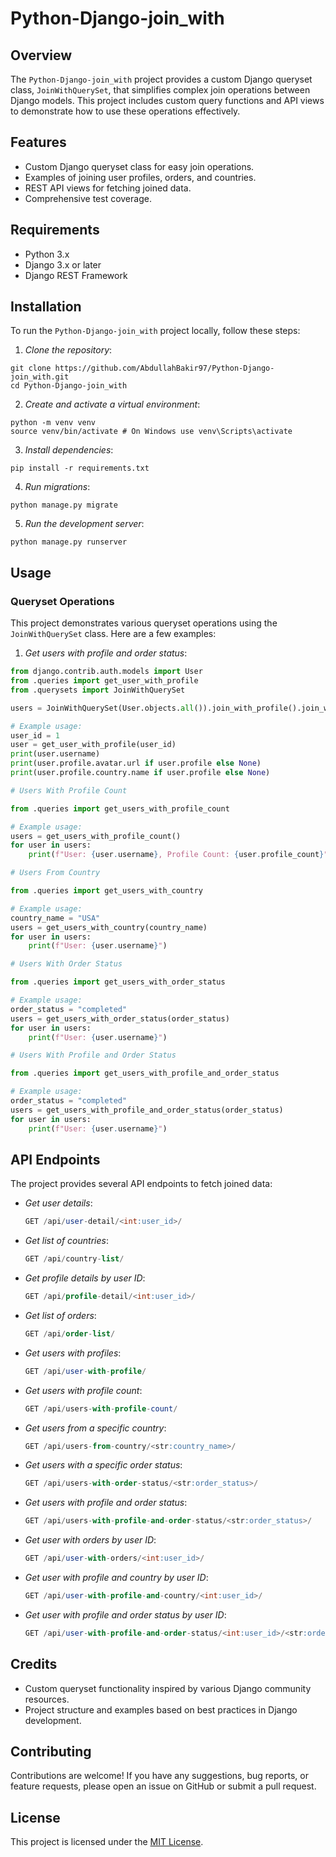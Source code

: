 # Python-Django-join_with

## Overview

The `Python-Django-join_with` project provides a custom Django queryset class, `JoinWithQuerySet`, that simplifies complex join operations between Django models. This project includes custom query functions and API views to demonstrate how to use these operations effectively.

## Features

- Custom Django queryset class for easy join operations.
- Examples of joining user profiles, orders, and countries.
- REST API views for fetching joined data.
- Comprehensive test coverage.

## Requirements

- Python 3.x
- Django 3.x or later
- Django REST Framework

## Installation

To run the `Python-Django-join_with` project locally, follow these steps:

1. *Clone the repository*:

  ```
  git clone https://github.com/AbdullahBakir97/Python-Django-join_with.git
  cd Python-Django-join_with
  ```
2. *Create and activate a virtual environment*:

  ```
  python -m venv venv
  source venv/bin/activate # On Windows use venv\Scripts\activate
  ```

3. *Install dependencies*:

  ```
  pip install -r requirements.txt
  ```

4. *Run migrations*:
   
  ```
  python manage.py migrate
  ```

5. *Run the development server*:
   
  ```
  python manage.py runserver
  ```


## Usage

### Queryset Operations

This project demonstrates various queryset operations using the `JoinWithQuerySet` class. Here are a few examples:

1. *Get users with profile and order status*:
   
```python
from django.contrib.auth.models import User
from .queries import get_user_with_profile
from .querysets import JoinWithQuerySet

users = JoinWithQuerySet(User.objects.all()).join_with_profile().join_with('order_set', status='completed')

# Example usage:
user_id = 1
user = get_user_with_profile(user_id)
print(user.username)
print(user.profile.avatar.url if user.profile else None)
print(user.profile.country.name if user.profile else None)

# Users With Profile Count

from .queries import get_users_with_profile_count

# Example usage:
users = get_users_with_profile_count()
for user in users:
    print(f"User: {user.username}, Profile Count: {user.profile_count}")

# Users From Country

from .queries import get_users_with_country

# Example usage:
country_name = "USA"
users = get_users_with_country(country_name)
for user in users:
    print(f"User: {user.username}")

# Users With Order Status

from .queries import get_users_with_order_status

# Example usage:
order_status = "completed"
users = get_users_with_order_status(order_status)
for user in users:
    print(f"User: {user.username}")

# Users With Profile and Order Status

from .queries import get_users_with_profile_and_order_status

# Example usage:
order_status = "completed"
users = get_users_with_profile_and_order_status(order_status)
for user in users:
    print(f"User: {user.username}")


```

## API Endpoints

The project provides several API endpoints to fetch joined data:

- *Get user details*:

  ```sql
  GET /api/user-detail/<int:user_id>/
  ```
- *Get list of countries*:

  ```sql
  GET /api/country-list/
  ```
- *Get profile details by user ID*:
  
  ```sql
  GET /api/profile-detail/<int:user_id>/
  ```
- *Get list of orders*:

  ```sql
  GET /api/order-list/
  ```
- *Get users with profiles*:

  ```sql
  GET /api/user-with-profile/
  ```
- *Get users with profile count*:

  ```sql
  GET /api/users-with-profile-count/
  ```
- *Get users from a specific country*:

  ```sql
  GET /api/users-from-country/<str:country_name>/
  ```
- *Get users with a specific order status*:

  ```sql
  GET /api/users-with-order-status/<str:order_status>/
  ```
- *Get users with profile and order status*:

  ```sql
  GET /api/users-with-profile-and-order-status/<str:order_status>/
  ```
- *Get user with orders by user ID*:

  ```sql
  GET /api/user-with-orders/<int:user_id>/
  ```
- *Get user with profile and country by user ID*:

  ```sql
  GET /api/user-with-profile-and-country/<int:user_id>/
  ```
- *Get user with profile and order status by user ID*:

  ```sql
  GET /api/user-with-profile-and-order-status/<int:user_id>/<str:order_status>/
  ```
## Credits

- Custom queryset functionality inspired by various Django community resources.
- Project structure and examples based on best practices in Django development.


## Contributing

Contributions are welcome! If you have any suggestions, bug reports, or feature requests, please open an issue on GitHub or submit a pull request.

## License

This project is licensed under the [MIT License](LICENSE).
